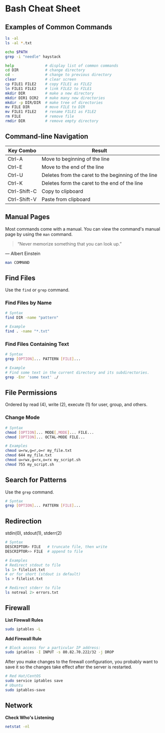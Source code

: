 # Bash Cheat Sheet


## Examples of Common Commands

```bash
ls -al
ls -al *.txt
```

```bash
echo $PATH
grep -i "needle" haystack
```

```bash
help              # display list of common commands
cd DIR            # change directory
cd -              # change to previous directory
clear             # clear screen
cp FILE1 FILE2    # copy FILE1 as FILE2
ln FILE1 FILE2    # link FILE2 to FILE1     
mkdir DIR         # make a new directory
mkdir DIR1 DIR2   # make many new directories
mkdir -p DIR/DIR  # make tree of directories
mv FILE DIR       # move FILE to DIR
mv FILE1 FILE2    # rename FILE1 as FILE2
rm FILE           # remove file
rmdir DIR         # remove empty directory
```


## Command-line Navigation

Key Combo    | Result
---------    | ------
Ctrl-A       | Move to beginning of the line
Ctrl-E       | Move to the end of the line
Ctrl-U       | Deletes from the caret to the beginning of the line
Ctrl-K       | Deletes form the caret to the end of the line
Ctrl-Shift-C | Copy to clipboard
Ctrl-Shift-V | Paste from clipboard


## Manual Pages

Most commands come with a manual.  You can view the command's manual page by using the `man` command.

> “Never memorize something that you can look up.”

― Albert Einstein

```bash
man COMMAND
```


## Find Files

Use the `find` or `grep` command.

### Find Files by Name

```bash
# Syntax
find DIR -name "pattern"

# Example
find . -name "*.txt"
```

### Find Files Containing Text

```sh
# Syntax
grep [OPTION]... PATTERN [FILE]...

# Example
# Find some text in the current directory and its subdirectories.
grep -Enr 'some text' ./
```


## File Permissions

Ordered by read (4), write (2), execute (1) for user, group, and others.

### Change Mode

```bash
# Syntax
chmod [OPTION]... MODE[,MODE]... FILE...
chmod [OPTION]... OCTAL-MODE FILE...

# Examples
chmod u=rw,g=r,o=r my_file.txt
chmod 644 my_file.txt
chmod u=rwx,g=rx,o=rx my_script.sh
chmod 755 my_script.sh
```


## Search for Patterns

Use the `grep` command.

```bash
# Syntax
grep [OPTION]... PATTERN [FILE]...
```


## Redirection

stdin(0), stdout(1), stderr(2)

```bash
# Syntax
DESCRIPTOR> FILE   # truncate file, then write
DESCRIPTOR>> FILE  # append to file

# Examples
# Redirect stdout to file
ls 1> filelist.txt
# or for short (stdout is default)
ls > filelist.txt

# Redirect stderr to file
ls notreal 2> errors.txt
```


## Firewall

**List Firewall Rules**

```bash
sudo iptables -L
```

**Add Firewall Rule**

```bash
# Block access for a particular IP address:
sudo iptables -I INPUT -s 80.82.70.222/32 -j DROP
```

After you make changes to the firewall configuration, you probably
want to save it so the changes take effect after the server is restarted.

```bash
# Red Hat/CentOS
sudo service iptables save
# Ubuntu
sudo iptables-save
```


## Network

**Check Who's Listening**

```bash
netstat -nl
```
